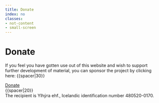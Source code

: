 ```yaml
---
title: Donate
index: no
classes:
- not-content
- small-screen
---
```


# Donate

If you feel you have gotten use out of this website and wish to support further development of material, you can sponsor the project by clicking here:
{{spacer|30}}
<div class="centered-button">
<div class="button big"><a href="https://www.paypal.com/donate?business=ylhyra%40ylhyra.is&no_recurring=0&item_name=Development+of+material+for+students+of+Icelandic&currency_code=USD" class="big">Donate</a></div>
</div>
{{spacer|20}}

<div class="small gray">
The recipient is Ylhýra <span title="Einkahlutafélag (Icelandic private company)">ehf.</span>, Icelandic identification number 480520-0170.
</div>
